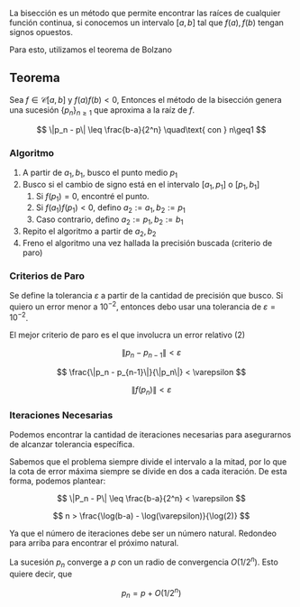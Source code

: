 La bisección es un método que permite encontrar las raíces de cualquier función continua, si conocemos un intervalo $[a,b]$ tal que $f(a), f(b)$ tengan signos opuestos.

Para esto, utilizamos el teorema de Bolzano

## Teorema

Sea $f \in \mathscr C[a,b]$ y $f(a)f(b) < 0$, Entonces el método de la bisección genera una sucesión $\{p_n\}_{n≥1}$ que aproxima a la raíz de $f$.

$$
\|p_n - p\| \leq \frac{b-a}{2^n} \quad\text{ con } n\geq1
$$

### Algoritmo

1. A partir de $a_1, b_1$, busco el punto medio $p_1$
2. Busco si el cambio de signo está en el intervalo $[a_1, p_1]$ o $[p_1, b_1]$
	1. Si $f(p_1) = 0$, encontré el punto.
	2. Si $f(a_1)f(p_1) < 0$, defino $a_2:= a_1, b_2:= p_1$
	3. Caso contrario, defino $a_2:= p_1, b_2:= b_1$
3. Repito el algoritmo a partir de $a_2, b_2$
4. Freno el algoritmo una vez hallada la precisión buscada (criterio de paro)

### Criterios de Paro

Se define la tolerancia $\varepsilon$ a partir de la cantidad de precisión que busco. Si quiero un error menor a $10^{-2}$, entonces debo usar una tolerancia de $\varepsilon = 10^{-2}$.

El mejor criterio de paro es el que involucra un error relativo $(2)$

$$
\|p_n - p_{n-1}\| < \varepsilon
$$

$$
\frac{\|p_n - p_{n-1}\|}{\|p_n\|} < \varepsilon
$$

$$
\|f(p_n)\| < \varepsilon
$$

### Iteraciones Necesarias

Podemos encontrar la cantidad de iteraciones necesarias para asegurarnos de alcanzar tolerancia específica.

Sabemos que el problema siempre divide el intervalo a la mitad, por lo que la cota de error máxima siempre se divide en dos a cada iteración. De esta forma, podemos plantear:

$$
\|P_n - P\| \leq \frac{b-a}{2^n} < \varepsilon
$$

$$
n > \frac{\log(b-a) - \log(\varepsilon)}{\log(2)}
$$

Ya que el número de iteraciones debe ser un número natural. Redondeo para arriba para encontrar el próximo natural.

La sucesión $p_n$ converge a $p$ con un radio de convergencia $O(1/2^n)$. Esto quiere decir, que

$$
p_n = p + O(1/2^n)
$$
